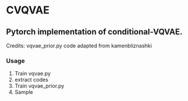 # CVQVAE
## Pytorch implementation of conditional-VQVAE. 

Credits: vqvae_prior.py code adapted from kamenbliznashki


### Usage
  1. Train vqvae.py
  2. extract codes
  3. Train vqvae_prior.py
  4. Sample
